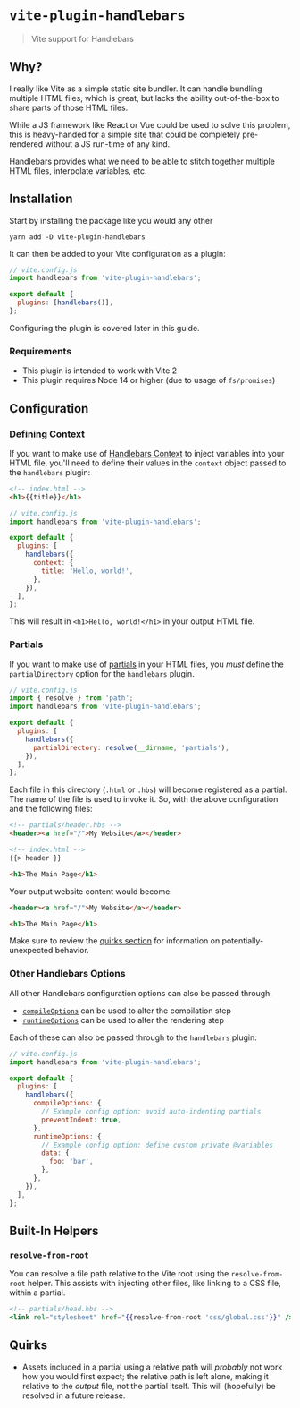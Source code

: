 # `vite-plugin-handlebars`

> Vite support for Handlebars

## Why?

I really like Vite as a simple static site bundler. It can handle bundling multiple HTML files, which is great, but lacks the ability out-of-the-box to share parts of those HTML files.

While a JS framework like React or Vue could be used to solve this problem, this is heavy-handed for a simple site that could be completely pre-rendered without a JS run-time of any kind.

Handlebars provides what we need to be able to stitch together multiple HTML files, interpolate variables, etc.

## Installation

Start by installing the package like you would any other

```
yarn add -D vite-plugin-handlebars
```

It can then be added to your Vite configuration as a plugin:

```javascript
// vite.config.js
import handlebars from 'vite-plugin-handlebars';

export default {
  plugins: [handlebars()],
};
```

Configuring the plugin is covered later in this guide.

### Requirements

- This plugin is intended to work with Vite 2
- This plugin requires Node 14 or higher (due to usage of `fs/promises`)

## Configuration

### Defining Context

If you want to make use of [Handlebars Context](https://handlebarsjs.com/guide/#simple-expressions) to inject variables into your HTML file, you'll need to define their values in the `context` object passed to the `handlebars` plugin:

```html
<!-- index.html -->
<h1>{{title}}</h1>
```

```javascript
// vite.config.js
import handlebars from 'vite-plugin-handlebars';

export default {
  plugins: [
    handlebars({
      context: {
        title: 'Hello, world!',
      },
    }),
  ],
};
```

This will result in `<h1>Hello, world!</h1>` in your output HTML file.

### Partials

If you want to make use of [partials](https://handlebarsjs.com/guide/partials.html#basic-partials) in your HTML files, you _must_ define the `partialDirectory` option for the `handlebars` plugin.

```javascript
// vite.config.js
import { resolve } from 'path';
import handlebars from 'vite-plugin-handlebars';

export default {
  plugins: [
    handlebars({
      partialDirectory: resolve(__dirname, 'partials'),
    }),
  ],
};
```

Each file in this directory (`.html` or `.hbs`) will become registered as a partial. The name of the file is used to invoke it. So, with the above configuration and the following files:

```html
<!-- partials/header.hbs -->
<header><a href="/">My Website</a></header>
```

```html
<!-- index.html -->
{{> header }}

<h1>The Main Page</h1>
```

Your output website content would become:

```html
<header><a href="/">My Website</a></header>

<h1>The Main Page</h1>
```

Make sure to review the [quirks section](#quirks) for information on potentially-unexpected behavior.

### Other Handlebars Options

All other Handlebars configuration options can also be passed through.

- [`compileOptions`](https://handlebarsjs.com/api-reference/compilation.html#pre-compilation) can be used to alter the compilation step
- [`runtimeOptions`](https://handlebarsjs.com/api-reference/runtime-options.html#options-to-control-prototype-access) can be used to alter the rendering step

Each of these can also be passed through to the `handlebars` plugin:

```javascript
// vite.config.js
import handlebars from 'vite-plugin-handlebars';

export default {
  plugins: [
    handlebars({
      compileOptions: {
        // Example config option: avoid auto-indenting partials
        preventIndent: true,
      },
      runtimeOptions: {
        // Example config option: define custom private @variables
        data: {
          foo: 'bar',
        },
      },
    }),
  ],
};
```

## Built-In Helpers

### `resolve-from-root`

You can resolve a file path relative to the Vite root using the `resolve-from-root` helper. This assists with injecting other files, like linking to a CSS file, within a partial.

```hbs
<!-- partials/head.hbs -->
<link rel="stylesheet" href="{{resolve-from-root 'css/global.css'}}" />
```

## Quirks

- Assets included in a partial using a relative path will _probably_ not work how you would first expect; the relative path is left alone, making it relative to the _output_ file, not the partial itself. This will (hopefully) be resolved in a future release.
